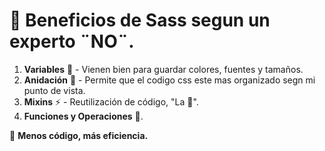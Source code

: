 # 🚀 Beneficios de Sass segun un experto ¨NO¨.  

1. **Variables** 🎨 - Vienen bien para guardar colores, fuentes y tamaños.  
2. **Anidación** 📂 - Permite que el codigo css este mas organizado segn mi punto de vista.  
3. **Mixins** ⚡ - Reutilización de código, "La 🐔".  
5. **Funciones y Operaciones** 🧮.  

🔹 **Menos código, más eficiencia.**  
